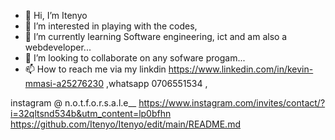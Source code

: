 

- 👋 Hi, I’m Itenyo
- 👀 I’m interested in playing with the codes,
- 🌱 I’m currently learning Software engineering, ict and am also a webdeveloper...
- 💞️ I’m looking to collaborate on any sofware progam...
- 📫 How to reach me via my linkdin https://www.linkedin.com/in/kevin-mmasi-a25276230 
,whatsapp 0706551534 ,
<!---
Itenyo/Itenyo is a ✨ special ✨ repository because its `README.md` (this file) appears on your GitHub profile.
You can click the Preview link to take a look at your changes.
--->

instagram @ n.o.t.f.o.r.s.a.l.e__
https://www.instagram.com/invites/contact/?i=32qltsnd534b&utm_content=lp0bfhn
https://github.com/Itenyo/Itenyo/edit/main/README.md
